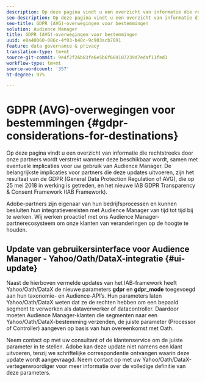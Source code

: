 ```yaml
---
description: Op deze pagina vindt u een overzicht van informatie die rechtstreeks door onze partners wordt verstrekt wanneer deze beschikbaar wordt, samen met eventuele implicaties voor uw gebruik van Audience Manager. De belangrijkste implicaties voor partners die deze updates uitvoeren, zijn het resultaat van de GDPR (General Data Protection Regulation of AVG), die op 25 mei 2018 in werking is getreden, en het nieuwe IAB GDPR Transparency & Consent Framework (IAB Framework).
seo-description: Op deze pagina vindt u een overzicht van informatie die rechtstreeks door onze partners wordt verstrekt wanneer deze beschikbaar wordt, samen met eventuele implicaties voor uw gebruik van Audience Manager. De belangrijkste implicaties voor partners die deze updates uitvoeren, zijn het resultaat van de GDPR (General Data Protection Regulation of AVG), die op 25 mei 2018 in werking is getreden, en het nieuwe IAB GDPR Transparency & Consent Framework (IAB Framework).
seo-title: GDPR (AVG)-overwegingen voor bestemmingen
solution: Audience Manager
title: GDPR (AVG)-overwegingen voor bestemmingen
uuid: e8a40060-086c-4f03-b48c-9c903acb7891
feature: data governance & privacy
translation-type: tm+mt
source-git-commit: 9e4f2f26b83fe6e5b6f669107239d7edaf11fed3
workflow-type: tm+mt
source-wordcount: '357'
ht-degree: 97%

---
```



# GDPR (AVG)-overwegingen voor bestemmingen {#gdpr-considerations-for-destinations}

Op deze pagina vindt u een overzicht van informatie die rechtstreeks door onze partners wordt verstrekt wanneer deze beschikbaar wordt, samen met eventuele implicaties voor uw gebruik van Audience Manager. De belangrijkste implicaties voor partners die deze updates uitvoeren, zijn het resultaat van de GDPR (General Data Protection Regulation of AVG), die op 25 mei 2018 in werking is getreden, en het nieuwe IAB GDPR Transparency &amp; Consent Framework (IAB Framework).

Adobe-partners zijn eigenaar van hun bedrijfsprocessen en kunnen besluiten hun integratievereisten met Audience Manager van tijd tot tijd bij te werken. Wij werken proactief met ons Audience Manager-partnerecosysteem om onze klanten van veranderingen op de hoogte te houden.

<!-- ## Audience Manager Partner Updates - ID Syncs {#partner-updates-id-syncs}

Some partners, as listed in the table below, have changed their integration requirements with Audience Manager to include support based on the IAB Framework, in order to comply with GDPR standards.

<table id="table_335A470D4F10434E9CF587089FB54B0C"> 
 <thead> 
  <tr> 
   <th colname="col1" class="entry"> <p>Partner Name </p> </th> 
   <th colname="col2" class="entry"> <p>Expected Impact </p> </th> 
   <th colname="col3" class="entry"> <p>Status of the change </p> </th> 
  </tr>
 </thead>
 <tbody> 
  <tr> 
   <td colname="col1"> <p>Yahoo/Oath/DataX </p> </td> 
   <td colname="col2"> <p>ID syncs for users in the European Union are dropped by the partner </p> </td> 
   <td colname="col3"> <p>Live since May 22nd 2018 </p> </td> 
  </tr> 
  <tr> 
   <td colname="col1"> <p>Trade Desk </p> </td> 
   <td colname="col2"> <p>ID syncs for users in the European Union are dropped by the partner </p> </td> 
   <td colname="col3"> <p>Not live yet </p> </td> 
  </tr> 
  <tr> 
   <td colname="col1"> <p>Rubicon </p> </td> 
   <td colname="col2"> <p>ID syncs for users in the European Union are dropped by the partner </p> </td> 
   <td colname="col3"> <p>Not live yet </p> </td> 
  </tr> 
  <tr> 
   <td colname="col1"> <p>LiveRamp </p> </td> 
   <td colname="col2"> <p>ID syncs for users in the European Union are dropped by the partner </p> </td> 
   <td colname="col3"> <p>Not live yet </p> </td> 
  </tr> 
 </tbody> 
</table> -->

## Update van gebruikersinterface voor Audience Manager - Yahoo/Oath/DataX-integratie {#ui-update}

Naast de hierboven vermelde updates van het IAB-framework heeft Yahoo/Oath/DataX de nieuwe parameters **gdpr** en **gdpr_mode** toegevoegd aan hun taxonomie- en Audience-API’s. Hun parameters laten Yahoo/Oath/DataX weten dat ze de rechten hebben om een bepaald segment te verwerken als dataverwerker of datacontroller. Daardoor moeten Audience Manager-klanten die segmenten naar een Yahoo/Oath/DataX-bestemming verzenden, de juiste parameter (Processor of Controller) aangeven op basis van hun overeenkomst met Oath.

Neem contact op met uw consultant of de klantenservice om de juiste parameter in te stellen. Adobe kan deze update niet namens een klant uitvoeren, tenzij we schriftelijke correspondentie ontvangen waarin deze update wordt aangevraagd. Neem contact op met uw Yahoo/Oath/DataX-vertegenwoordiger voor meer informatie over de volledige definitie van deze parameters.

